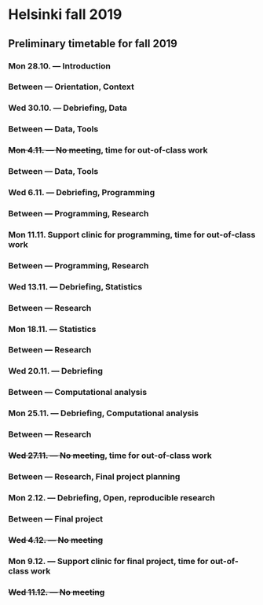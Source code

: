 # Helsinki fall 2019

## Preliminary timetable for fall 2019

### **Mon 28.10.** — Introduction

### Between — Orientation, Context

### Wed 30.10. — Debriefing, Data

### Between — Data, Tools

### ~~Mon 4.11. — No meeting~~, time for out-of-class work

### Between — Data, Tools

### Wed 6.11. — Debriefing, Programming

### Between — Programming, Research

### Mon 11.11. Support clinic for programming, time for out-of-class work

### Between — Programming, Research

### Wed 13.11. — Debriefing, Statistics

### Between — Research

### Mon 18.11. — Statistics

### Between — Research

### Wed 20.11. — Debriefing

### Between — Computational analysis

### Mon 25.11. — Debriefing, Computational analysis

### Between — Research

### ~~Wed 27.11. — No meeting~~, time for out-of-class work 

### Between — Research, Final project planning

### Mon 2.12. — Debriefing, Open, reproducible research

### Between — Final project

### ~~Wed 4.12. — No meeting~~

### Mon 9.12. — Support clinic for final project, time for out-of-class work

### ~~Wed 11.12. — No meeting~~

